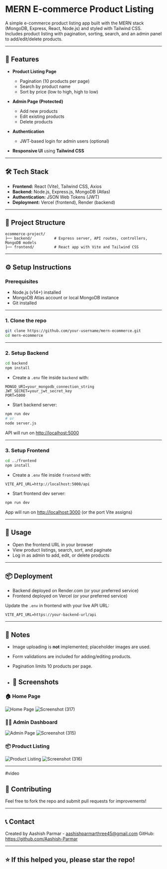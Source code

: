 # MERN E-commerce Product Listing

A simple e-commerce product listing app built with the MERN stack (MongoDB, Express, React, Node.js) and styled with Tailwind CSS.  
Includes product listing with pagination, sorting, search, and an admin panel to add/edit/delete products.

---

## 🚀 Features

- **Product Listing Page**  
  - Pagination (10 products per page)  
  - Search by product name  
  - Sort by price (low to high, high to low)  

- **Admin Page (Protected)**  
  - Add new products  
  - Edit existing products  
  - Delete products  

- **Authentication**  
  - JWT-based login for admin users (optional)  

- **Responsive UI** using **Tailwind CSS**  

---

## 🛠️ Tech Stack

- **Frontend:** React (Vite), Tailwind CSS, Axios  
- **Backend:** Node.js, Express.js, MongoDB (Atlas)  
- **Authentication:** JSON Web Tokens (JWT)  
- **Deployment:** Vercel (frontend), Render (backend)

---

## 📁 Project Structure

```
ecommerce-project/
├── backend/          # Express server, API routes, controllers, MongoDB models
├── frontend/         # React app with Vite and Tailwind CSS
```

---

## ⚙️ Setup Instructions

### Prerequisites

- Node.js (v14+) installed  
- MongoDB Atlas account or local MongoDB instance  
- Git installed  

---

### 1. Clone the repo

```bash
git clone https://github.com/your-username/mern-ecommerce.git
cd mern-ecommerce
```

---

### 2. Setup Backend

```bash
cd backend
npm install
```

- Create a `.env` file inside `backend` with:

```
MONGO_URI=your_mongodb_connection_string
JWT_SECRET=your_jwt_secret_key
PORT=5000
```

- Start backend server:

```bash
npm run dev
# or
node server.js
```

API will run on [http://localhost:5000](http://localhost:5000)

---

### 3. Setup Frontend

```bash
cd ../frontend
npm install
```

- Create a `.env` file inside `frontend` with:

```
VITE_API_URL=http://localhost:5000/api
```

- Start frontend dev server:

```bash
npm run dev
```

App will run on [http://localhost:3000](http://localhost:3000) (or the port Vite assigns)

---

## 🧩 Usage

- Open the frontend URL in your browser  
- View product listings, search, sort, and paginate  
- Log in as admin to add, edit, or delete products

---

## 📦 Deployment

- Backend deployed on Render.com (or your preferred service)  
- Frontend deployed on Vercel (or your preferred service)  

Update the `.env` in frontend with your live API URL:

```
VITE_API_URL=https://your-backend-url/api
```

---

## 📝 Notes

- Image uploading is **not** implemented; placeholder images are used.  
- Form validations are included for adding/editing products.  
- Pagination limits 10 products per page.

- ## 📸 Screenshots

### 🏠 Home Page
![Home Page](./src/assets/home.png)
![Screenshot (317)](https://github.com/user-attachments/assets/2abe1590-d3d6-4209-997a-a59c86dc2581)

### 🧑‍💼 Admin Dashboard
![Admin Page](./src/assets/admin.png)
![Screenshot (315)](https://github.com/user-attachments/assets/a5f6185d-a362-4d49-ba69-0e6cbd061dd2)

### 📦 Product Listing
![Product Listing](./src/assets/product.png)
![Screenshot (316)](https://github.com/user-attachments/assets/3be089b5-c702-40a5-9c76-20813a8c1a37)

---
#video 


## 🤝 Contributing

Feel free to fork the repo and submit pull requests for improvements!

---

## 📞 Contact

Created by Aashish Parmar - aashishparmarthree45@gmail.com 
GitHub: https://github.com/Aashish-Parmar

---

## ⭐ If this helped you, please star the repo!
